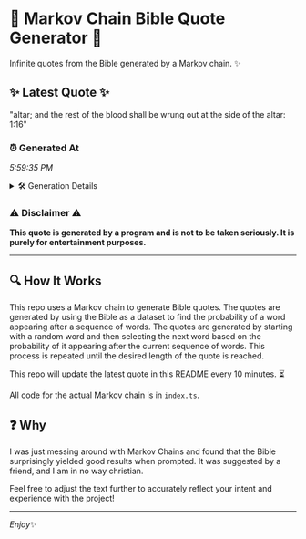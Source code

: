 # 📖 Markov Chain Bible Quote Generator 📖

Infinite quotes from the Bible generated by a Markov chain. ✨

## ✨ Latest Quote ✨
"altar; and the rest of the blood shall be wrung out at the side of the altar: 1:16"

### ⏰ Generated At
*5:59:35 PM*

<details>
    <summary>🛠️ Generation Details</summary>
    <p>
        <strong>🌱 Seed:</strong> altar;<br>
        <strong>🔄 Iterations:</strong> 17<br>
        <strong>📜 Context History:</strong><br>[ altar; ]: and<br>[ altar;, and ]: the<br>[ altar;, and, the ]: rest<br>[ altar;, and, the, rest ]: of<br>[ altar;, and, the, rest, of ]: the<br>[ altar;, and, the, rest, of, the ]: blood<br>[ and, the, rest, of, the, blood ]: shall<br>[ the, rest, of, the, blood, shall ]: be<br>[ rest, of, the, blood, shall, be ]: wrung<br>[ of, the, blood, shall, be, wrung ]: out<br>[ the, blood, shall, be, wrung, out ]: at<br>[ blood, shall, be, wrung, out, at ]: the<br>[ shall, be, wrung, out, at, the ]: side<br>[ be, wrung, out, at, the, side ]: of<br>[ wrung, out, at, the, side, of ]: the<br>[ out, at, the, side, of, the ]: altar:<br>[ at, the, side, of, the, altar: ]: 1:16<br>
    </p>
</details>

### ⚠️ Disclaimer ⚠️
**This quote is generated by a program and is not to be taken seriously. It is purely for entertainment purposes.**

---

## 🔍 How It Works

This repo uses a Markov chain to generate Bible quotes. The quotes are generated by using the Bible as a dataset to find the probability of a word appearing after a sequence of words. The quotes are generated by starting with a random word and then selecting the next word based on the probability of it appearing after the current sequence of words. This process is repeated until the desired length of the quote is reached.

This repo will update the latest quote in this README every 10 minutes. ⏳

All code for the actual Markov chain is in `index.ts`.

## ❓ Why

I was just messing around with Markov Chains and found that the Bible surprisingly yielded good results when prompted. 
It was suggested by a friend, and I am in no way christian.

Feel free to adjust the text further to accurately reflect your intent and experience with the project!

---

*Enjoy*✨

